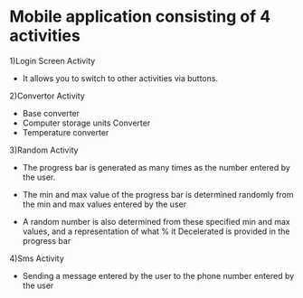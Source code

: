 # Mobile application consisting of 4 activities

1)Login Screen Activity
- It allows you to switch to other activities via buttons.

2)Convertor Activity
- Base converter
- Computer storage units Converter
- Temperature converter

3)Random Activity

- The progress bar is generated as many times as the number entered by the user.
  
- The min and max value of the progress bar is determined randomly from the min and max values entered by the user
  
- A random number is also determined from these specified min and max values, and a representation of what % it Decelerated is provided in the progress bar

4)Sms Activity

- Sending a message entered by the user to the phone number entered by the user

